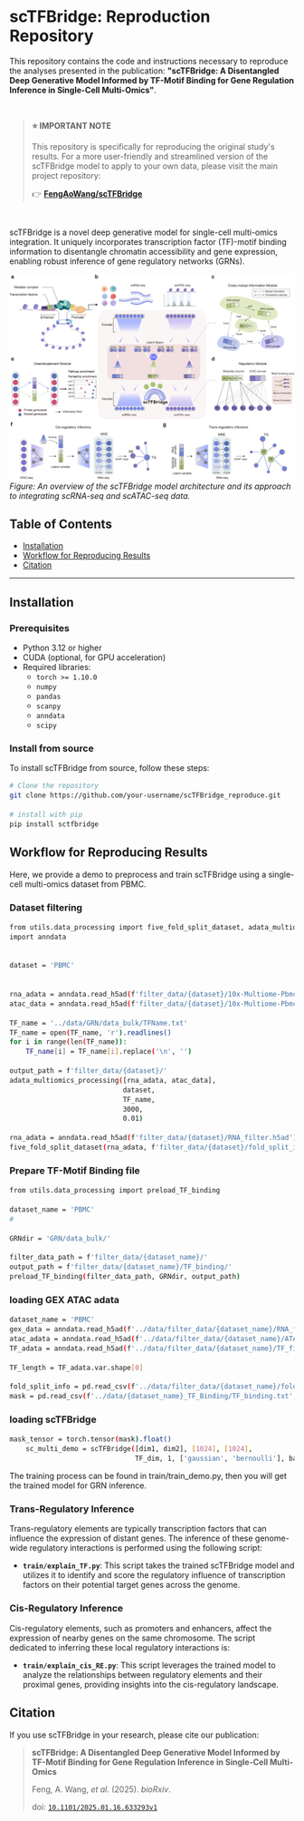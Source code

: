 # scTFBridge: Reproduction Repository

This repository contains the code and instructions necessary to reproduce the analyses presented in the publication: **"scTFBridge: A Disentangled Deep Generative Model Informed by TF-Motif Binding for Gene Regulation Inference in Single-Cell Multi-Omics"**.

<br>

> **⭐ IMPORTANT NOTE**
>
> This repository is specifically for reproducing the original study's results. For a more user-friendly and streamlined version of the scTFBridge model to apply to your own data, please visit the main project repository:
>
> 👉 [**FengAoWang/scTFBridge**](https://github.com/FengAoWang/scTFBridge)
>
<br>

scTFBridge is a novel deep generative model for single-cell multi-omics integration. It uniquely incorporates transcription factor (TF)-motif binding information to disentangle chromatin accessibility and gene expression, enabling robust inference of gene regulatory networks (GRNs).

![scTFBridge Overview](https://raw.githubusercontent.com/FengAoWang/scTFBridge_reproduce/main/figure1.png)
*Figure: An overview of the scTFBridge model architecture and its approach to integrating scRNA-seq and scATAC-seq data.*

## Table of Contents
* [Installation](#installation)
* [Workflow for Reproducing Results](#workflow-for-reproducing-results)
* [Citation](#-citation)


---

## Installation

### Prerequisites

- Python 3.12 or higher
- CUDA (optional, for GPU acceleration)
- Required libraries:
  - `torch >= 1.10.0`
  - `numpy`
  - `pandas`
  - `scanpy`
  - `anndata`
  - `scipy`

### Install from source
To install scTFBridge from source, follow these steps:
```bash
# Clone the repository
git clone https://github.com/your-username/scTFBridge_reproduce.git

# install with pip
pip install sctfbridge
```




## Workflow for Reproducing Results
Here, we provide a demo to preprocess and train scTFBridge using a single-cell multi-omics dataset from PBMC. 
### Dataset filtering
```bash
from utils.data_processing import five_fold_split_dataset, adata_multiomics_processing
import anndata


dataset = 'PBMC'


rna_adata = anndata.read_h5ad(f'filter_data/{dataset}/10x-Multiome-Pbmc10k-RNA.h5ad')
atac_data = anndata.read_h5ad(f'filter_data/{dataset}/10x-Multiome-Pbmc10k-ATAC.h5ad')

TF_name = '../data/GRN/data_bulk/TFName.txt'
TF_name = open(TF_name, 'r').readlines()
for i in range(len(TF_name)):
    TF_name[i] = TF_name[i].replace('\n', '')

output_path = f'filter_data/{dataset}/'
adata_multiomics_processing([rna_adata, atac_data],
                            dataset,
                            TF_name,
                            3000,
                            0.01)

rna_adata = anndata.read_h5ad(f'filter_data/{dataset}/RNA_filter.h5ad')
five_fold_split_dataset(rna_adata, f'filter_data/{dataset}/fold_split_info.csv')

```
### Prepare TF-Motif Binding file
```bash
from utils.data_processing import preload_TF_binding

dataset_name = 'PBMC'
#

GRNdir = 'GRN/data_bulk/'

filter_data_path = f'filter_data/{dataset_name}/'
output_path = f'filter_data/{dataset_name}/TF_binding/'
preload_TF_binding(filter_data_path, GRNdir, output_path)

```


### loading GEX ATAC adata
```bash
dataset_name = 'PBMC'
gex_data = anndata.read_h5ad(f'../data/filter_data/{dataset_name}/RNA_filter.h5ad')
atac_adata = anndata.read_h5ad(f'../data/filter_data/{dataset_name}/ATAC_filter.h5ad')
TF_adata = anndata.read_h5ad(f'../data/filter_data/{dataset_name}/TF_filter.h5ad')

TF_length = TF_adata.var.shape[0]

fold_split_info = pd.read_csv(f'../data/filter_data/{dataset_name}/fold_split_info.csv')
mask = pd.read_csv(f'../data/{dataset_name}_TF_Binding/TF_binding.txt', sep='\t', header=None).values
```

### loading scTFBridge
```bash
mask_tensor = torch.tensor(mask).float()
    sc_multi_demo = scTFBridge([dim1, dim2], [1024], [1024],
                               TF_dim, 1, ['gaussian', 'bernoulli'], batch_dims, 1, 1, mask_tensor)
 ```
The training process can be found in train/train_demo.py, then you will get the trained model for GRN inference.


### Trans-Regulatory Inference

Trans-regulatory elements are typically transcription factors that can influence the expression of distant genes. The inference of these genome-wide regulatory interactions is performed using the following script:

* **`train/explain_TF.py`**: This script takes the trained scTFBridge model and utilizes it to identify and score the regulatory influence of transcription factors on their potential target genes across the genome.

### Cis-Regulatory Inference

Cis-regulatory elements, such as promoters and enhancers, affect the expression of nearby genes on the same chromosome. The script dedicated to inferring these local regulatory interactions is:

* **`train/explain_cis_RE.py`**: This script leverages the trained model to analyze the relationships between regulatory elements and their proximal genes, providing insights into the cis-regulatory landscape.



## Citation
If you use scTFBridge in your research, please cite our publication:

> **scTFBridge: A Disentangled Deep Generative Model Informed by TF-Motif Binding for Gene Regulation Inference in Single-Cell Multi-Omics**
>
> Feng, A. Wang, *et al*. (2025). *bioRxiv*.
>
> doi: [`10.1101/2025.01.16.633293v1`](https://www.biorxiv.org/content/10.1101/2025.01.16.633293v1)


